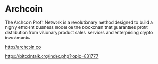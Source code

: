 Archcoin
========

The Archcoin Profit Network is a revolutionary method designed to build a highly efficient business model on the blockchain that guarantees profit distribution from visionary product sales, services and enterprising crypto investments.

http://archcoin.co

https://bitcointalk.org/index.php?topic=831777
